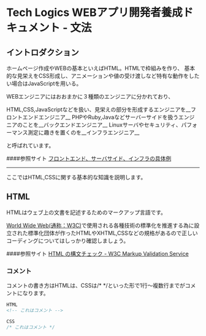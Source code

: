 # Tech Logics WEBアプリ開発者養成ドキュメント - 文法


## イントロダクション

ホームページ作成やWEBの基本といえばHTML。HTMLで枠組みを作り、
基本的な見栄えをCSS形成し、アニメーションや値の受け渡しなど特有な動作をしたい場合はJavaScriptを用いる。

WEBエンジニアにはおおまかに３種類のエンジニアに分かれており、


HTML,CSS,JavaScriptなどを扱い、見栄えの部分を形成するエンジニアを__フロントエンドエンジニア__
PHPやRuby,Javaなどサーバーサイドを扱うエンジニアのことを__バックエンドエンジニア__
Linuxサーバやセキュリティ、パフォーマンス測定に趣きを置くのを__インフラエンジニア__


と呼ばれています。

####参照サイト
[フロントエンド、サーバサイド、インフラの具体例](http://qiita.com/shuntaro_tamura/items/e1a20e33c57c71679688)

---

ここではHTML,CSSに関する基本的な知識を説明します。

## HTML
HTMLはウェブ上の文書を記述するためのマークアップ言語です。

[World Wide Web(通称：W3C)](http://ja.wikipedia.org/wiki/World_Wide_Web_Consortium)で使用される各種技術の標準化を推進する為に設立された標準化団体が作ったHTMLやXHTML,CSSなどの規格があるので正しいコーディングについてはしっかり確認しましょう。

####参照サイト
[HTML の構文チェック - W3C Markup Validation Service](http://webkaru.net/dev/html-w3c-markup-validation-service/)


### コメント
コメントの書き方はHTMLは<!-- -->、CSSは/* */といった形で1行〜複数行までがコメントになります。
```html
HTML
<!-- これはコメント -->
```

```css
CSS
/* これはコメント */
```

